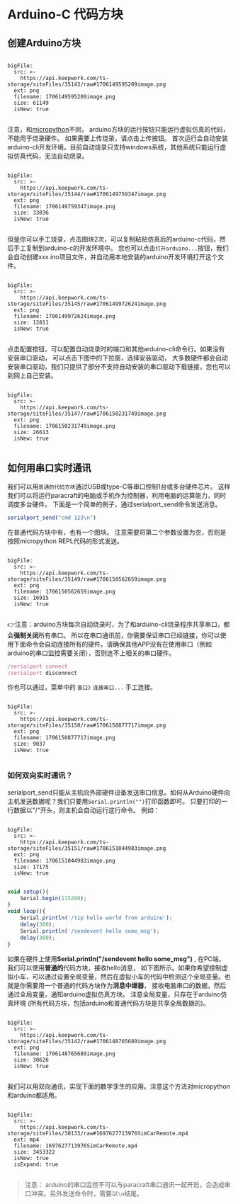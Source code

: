 # Arduino-C 代码方块

## 创建Arduino方块 
```@BigFile

bigFile:
  src: >-
    https://api.keepwork.com/ts-storage/siteFiles/35143/raw#1706149595209image.png
  ext: png
  filename: 1706149595209image.png
  size: 61149
  isNew: true
          
```

注意，和[micropython](https://keepwork.com/official/docs/tutorials/micropython)不同， arduino方块的运行按钮只能运行虚拟仿真的代码， 不能用于烧录硬件。 如果需要上传烧录，请点击上传按钮。 首次运行会自动安装arduino-cli开发环境，目前自动烧录只支持windows系统，其他系统只能运行虚拟仿真代码，无法自动烧录。
```@BigFile

bigFile:
  src: >-
    https://api.keepwork.com/ts-storage/siteFiles/35144/raw#1706149759347image.png
  ext: png
  filename: 1706149759347image.png
  size: 33036
  isNew: true
          
```

但是你可以手工烧录，点击图块2次，可以复制粘贴仿真后的arduino-c代码，然后手工复制到arduino-c的开发环境中。 您也可以点击`打开arduino...`按钮，我们会自动创建xxx.ino项目文件，并自动用本地安装的arduino开发环境打开这个文件。 
 
```@BigFile

bigFile:
  src: >-
    https://api.keepwork.com/ts-storage/siteFiles/35145/raw#1706149972624image.png
  ext: png
  filename: 1706149972624image.png
  size: 12811
  isNew: true
          
```
点击配置按钮，可以配置自动烧录时的端口和其他arduino-cli命令行。如果没有安装串口驱动， 可以点击下图中的下拉窗，选择安装驱动， 大多数硬件都会自动安装串口驱动，我们只提供了部分不支持自动安装的串口驱动下载链接，您也可以到网上自己安装。
```@BigFile

bigFile:
  src: >-
    https://api.keepwork.com/ts-storage/siteFiles/35147/raw#1706150231749image.png
  ext: png
  filename: 1706150231749image.png
  size: 26613
  isNew: true
          
```
## 如何用串口实时通讯

我们可以用`普通的代码方块`通过USB或type-C等串口控制1台或多台硬件芯片。 这样我们可以将运行paracraft的电脑或手机作为控制器，利用电脑的运算能力，同时调度多台硬件。 下面是一个简单的例子，通过serialport_send命令发送消息。

```javascript
serialport_send("cmd 123\n")
```

在普通代码方块中有，也有一个图块。 注意需要将第二个参数设置为空，否则是按照micropython REPL代码的形式发送。
```@BigFile

bigFile:
  src: >-
    https://api.keepwork.com/ts-storage/siteFiles/35149/raw#1706150562659image.png
  ext: png
  filename: 1706150562659image.png
  size: 16915
  isNew: true
          
```

:point_right:注意：arduino方块每次自动烧录时，为了和arduino-cli烧录程序共享串口，都会**强制关闭**所有串口。 所以在串口通讯前，你需要保证串口已经链接，你可以使用下面命令会自动连接所有的硬件。请确保其他APP没有在使用串口（例如arduino的串口监控需要关闭），否则连不上相关的串口硬件。

```javascript
/serialport connect
/serialport disconnect
```
你也可以通过，菜单中的 `窗口》连接串口...` 手工连接。 
 
```@BigFile

bigFile:
  src: >-
    https://api.keepwork.com/ts-storage/siteFiles/35150/raw#1706150877717image.png
  ext: png
  filename: 1706150877717image.png
  size: 9037
  isNew: true
          
```
### 如何双向实时通讯？

serialport_send只能从主机向外部硬件设备发送串口信息。如何从Arduino硬件向主机发送数据呢？我们只要用`Serial.println("")`打印函数即可。 只要打印的一行数据以"/"开头，则主机会自动运行这行命令。 例如：
```@BigFile

bigFile:
  src: >-
    https://api.keepwork.com/ts-storage/siteFiles/35151/raw#1706151044983image.png
  ext: png
  filename: 1706151044983image.png
  size: 17175
  isNew: true
          
```

```javascript
void setup(){
    Serial.begin(115200);
}
void loop(){
    Serial.println('/tip hello world from arduino');
    delay(300);
    Serial.println('/sendevent hello some_msg');
    delay(300);
}

```


如果在硬件上使用**Serial.println("/sendevent hello  some_msg")** , 在PC端，我们可以使用**普通的**代码方块，接收hello消息， 如下图所示。如果你希望控制虚拟小车，可以通过设置全局变量，然后在虚拟小车的代码中检测这个全局变量。也就是你需要用一个普通的代码方块作为**消息中继器**， 接收电脑串口的数据，然后通过全局变量，通知arduino虚拟仿真方块。 注意全局变量，只存在于arduino仿真环境 (所有代码方块，包括arduino和普通代码方块是共享全局数据的)。

```@BigFile

bigFile:
  src: >-
    https://api.keepwork.com/ts-storage/siteFiles/35142/raw#1706148765689image.png
  ext: png
  filename: 1706148765689image.png
  size: 30626
  isNew: true
          
```

我们可以用双向通讯，实现下面的数字孪生的应用。注意这个方法对micropython和arduino都适用。
```@BigFile

bigFile:
  src: >-
    https://api.keepwork.com/ts-storage/siteFiles/30133/raw#1697627713976SimCarRemote.mp4
  ext: mp4
  filename: 1697627713976SimCarRemote.mp4
  size: 3453322
  isNew: true
  isExpand: true
          
```

> 注意： arduino的串口监控不可以与paracraft串口通讯一起开启，会造成串口冲突。另外发送命令时，需要以`\n`结尾。
